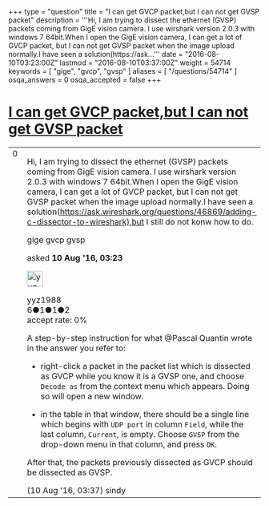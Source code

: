 +++
type = "question"
title = "I can get GVCP packet,but I can not get GVSP packet"
description = '''Hi, I am trying to dissect the ethernet (GVSP) packets coming from GigE vision camera. I use wirshark version 2.0.3 with windows 7 64bit.When I open the GigE vision camera, I can get a lot of GVCP packet, but I can not get GVSP packet when the image upload normally.I have seen a solution(https://ask...'''
date = "2016-08-10T03:23:00Z"
lastmod = "2016-08-10T03:37:00Z"
weight = 54714
keywords = [ "gige", "gvcp", "gvsp" ]
aliases = [ "/questions/54714" ]
osqa_answers = 0
osqa_accepted = false
+++

<div class="headNormal">

# [I can get GVCP packet,but I can not get GVSP packet](/questions/54714/i-can-get-gvcp-packetbut-i-can-not-get-gvsp-packet)

</div>

<div id="main-body">

<div id="askform">

<table id="question-table" style="width:100%;"><colgroup><col style="width: 50%" /><col style="width: 50%" /></colgroup><tbody><tr class="odd"><td style="width: 30px; vertical-align: top"><div class="vote-buttons"><span id="post-54714-upvote" class="ajax-command post-vote up" rel="nofollow" title="I like this post (click again to cancel)"> </span><div id="post-54714-score" class="post-score" title="current number of votes">0</div><span id="post-54714-downvote" class="ajax-command post-vote down" rel="nofollow" title="I dont like this post (click again to cancel)"> </span> <span id="favorite-mark" class="ajax-command favorite-mark" rel="nofollow" title="mark/unmark this question as favorite (click again to cancel)"> </span><div id="favorite-count" class="favorite-count"></div></div></td><td><div id="item-right"><div class="question-body"><p>Hi, I am trying to dissect the ethernet (GVSP) packets coming from GigE vision camera. I use wirshark version 2.0.3 with windows 7 64bit.When I open the GigE vision camera, I can get a lot of GVCP packet, but I can not get GVSP packet when the image upload normally.I have seen a solution(<a href="https://ask.wireshark.org/questions/46869/adding-c-dissector-to-wireshark),but">https://ask.wireshark.org/questions/46869/adding-c-dissector-to-wireshark),but</a> I still do not konw how to do.</p></div><div id="question-tags" class="tags-container tags"><span class="post-tag tag-link-gige" rel="tag" title="see questions tagged &#39;gige&#39;">gige</span> <span class="post-tag tag-link-gvcp" rel="tag" title="see questions tagged &#39;gvcp&#39;">gvcp</span> <span class="post-tag tag-link-gvsp" rel="tag" title="see questions tagged &#39;gvsp&#39;">gvsp</span></div><div id="question-controls" class="post-controls"></div><div class="post-update-info-container"><div class="post-update-info post-update-info-user"><p>asked <strong>10 Aug '16, 03:23</strong></p><img src="https://secure.gravatar.com/avatar/7d722022dd5811563b569e753676953c?s=32&amp;d=identicon&amp;r=g" class="gravatar" width="32" height="32" alt="yyz1988&#39;s gravatar image" /><p><span>yyz1988</span><br />
<span class="score" title="6 reputation points">6</span><span title="1 badges"><span class="badge1">●</span><span class="badgecount">1</span></span><span title="1 badges"><span class="silver">●</span><span class="badgecount">1</span></span><span title="2 badges"><span class="bronze">●</span><span class="badgecount">2</span></span><br />
<span class="accept_rate" title="Rate of the user&#39;s accepted answers">accept rate:</span> <span title="yyz1988 has no accepted answers">0%</span></p></div></div><div id="comments-container-54714" class="comments-container"><span id="54715"></span><div id="comment-54715" class="comment"><div id="post-54715-score" class="comment-score"></div><div class="comment-text"><p>A step-by-step instruction for what <span>@Pascal Quantin</span> wrote in the answer you refer to:</p><ul><li><p>right-click a packet in the packet list which is dissected as GVCP while you know it is a GVSP one, and choose <code>Decode as</code> from the context menu which appears. Doing so will open a new window.</p></li><li><p>in the table in that window, there should be a single line which begins with <code>UDP port</code> in column <code>Field</code>, while the last column, <code>Current</code>, is empty. Choose <code>GVSP</code> from the drop-down menu in that column, and press <code>OK</code>.</p></li></ul><p>After that, the packets previously dissected as GVCP should be dissected as GVSP.</p></div><div id="comment-54715-info" class="comment-info"><span class="comment-age">(10 Aug '16, 03:37)</span> <span class="comment-user userinfo">sindy</span></div></div></div><div id="comment-tools-54714" class="comment-tools"></div><div class="clear"></div><div id="comment-54714-form-container" class="comment-form-container"></div><div class="clear"></div></div></td></tr></tbody></table>

</div>

</div>

